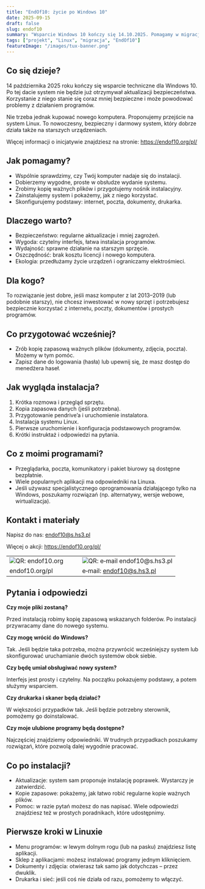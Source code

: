 ```yaml
---
title: "EndOf10: życie po Windows 10"
date: 2025-09-15
draft: false
slug: endof10
summary: "Wsparcie Windows 10 kończy się 14.10.2025. Pomagamy w migracji na bezpieczny, wygodny i darmowy Linux."
tags: ["projekt", "Linux", "migracja", "EndOf10"]
featureImage: "/images/tux-banner.png"
---
```


## Co się dzieje?

14 października 2025 roku kończy się wsparcie techniczne dla Windows 10. Po tej dacie system nie będzie już otrzymywał aktualizacji bezpieczeństwa. Korzystanie z niego stanie się coraz mniej bezpieczne i może powodować problemy z działaniem programów.

Nie trzeba jednak kupować nowego komputera. Proponujemy przejście na system Linux. To nowoczesny, bezpieczny i darmowy system, który dobrze działa także na starszych urządzeniach.

Więcej informacji o inicjatywie znajdziesz na stronie: https://endof10.org/pl/

## Jak pomagamy?

- Wspólnie sprawdzimy, czy Twój komputer nadaje się do instalacji.
- Dobierzemy wygodne, proste w obsłudze wydanie systemu.
- Zrobimy kopię ważnych plików i przygotujemy nośnik instalacyjny.
- Zainstalujemy system i pokażemy, jak z niego korzystać.
- Skonfigurujemy podstawy: internet, poczta, dokumenty, drukarka.

## Dlaczego warto?

- Bezpieczeństwo: regularne aktualizacje i mniej zagrożeń.
- Wygoda: czytelny interfejs, łatwa instalacja programów.
- Wydajność: sprawne działanie na starszym sprzęcie.
- Oszczędność: brak kosztu licencji i nowego komputera.
- Ekologia: przedłużamy życie urządzeń i ograniczamy elektrośmieci.

## Dla kogo?

To rozwiązanie jest dobre, jeśli masz komputer z lat 2013–2019 (lub podobnie starszy), nie chcesz inwestować w nowy sprzęt i potrzebujesz bezpiecznie korzystać z internetu, poczty, dokumentów i prostych programów.

## Co przygotować wcześniej?

- Zrób kopię zapasową ważnych plików (dokumenty, zdjęcia, poczta). Możemy w tym pomóc.
- Zapisz dane do logowania (hasła) lub upewnij się, że masz dostęp do menedżera haseł.

## Jak wygląda instalacja?

1. Krótka rozmowa i przegląd sprzętu.
2. Kopia zapasowa danych (jeśli potrzebna).
3. Przygotowanie pendrive’a i uruchomienie instalatora.
4. Instalacja systemu Linux.
5. Pierwsze uruchomienie i konfiguracja podstawowych programów.
6. Krótki instruktaż i odpowiedzi na pytania.

## Co z moimi programami?

- Przeglądarka, poczta, komunikatory i pakiet biurowy są dostępne bezpłatnie.
- Wiele popularnych aplikacji ma odpowiedniki na Linuxa.
- Jeśli używasz specjalistycznego oprogramowania działającego tylko na Windows, poszukamy rozwiązań (np. alternatywy, wersje webowe, wirtualizacja).

## Kontakt i materiały

Napisz do nas: [endof10@s.hs3.pl](mailto:endof10@s.hs3.pl)

Więcej o akcji: https://endof10.org/pl/

|  |  |  |
|---|---|---|
| ![QR: endof10.org](https://api.qrserver.com/v1/create-qr-code/?size=300x300&data=https%3A%2F%2Fendof10.org%2Fpl%2F) | &nbsp;&nbsp;&nbsp;&nbsp; | ![QR: e‑mail endof10@s.hs3.pl](https://api.qrserver.com/v1/create-qr-code/?size=300x300&data=mailto%3Aendof10%40s.hs3.pl) |
| endof10.org/pl |  | e‑mail: endof10@s.hs3.pl |

## Pytania i odpowiedzi

**Czy moje pliki zostaną?**

Przed instalacją robimy kopię zapasową wskazanych folderów. Po instalacji przywracamy dane do nowego systemu.

**Czy mogę wrócić do Windows?**

Tak. Jeśli będzie taka potrzeba, można przywrócić wcześniejszy system lub skonfigurować uruchamianie dwóch systemów obok siebie.

**Czy będę umiał obsługiwać nowy system?**

Interfejs jest prosty i czytelny. Na początku pokazujemy podstawy, a potem służymy wsparciem.

**Czy drukarka i skaner będą działać?**

W większości przypadków tak. Jeśli będzie potrzebny sterownik, pomożemy go doinstalować.

**Czy moje ulubione programy będą dostępne?**

Najczęściej znajdziemy odpowiedniki. W trudnych przypadkach poszukamy rozwiązań, które pozwolą dalej wygodnie pracować.

## Co po instalacji?

- Aktualizacje: system sam proponuje instalację poprawek. Wystarczy je zatwierdzić.
- Kopie zapasowe: pokażemy, jak łatwo robić regularne kopie ważnych plików.
- Pomoc: w razie pytań możesz do nas napisać. Wiele odpowiedzi znajdziesz też w prostych poradnikach, które udostępnimy.

## Pierwsze kroki w Linuxie

- Menu programów: w lewym dolnym rogu (lub na pasku) znajdziesz listę aplikacji.
- Sklep z aplikacjami: możesz instalować programy jednym kliknięciem.
- Dokumenty i zdjęcia: otwierasz tak samo jak dotychczas – przez dwuklik.
- Drukarka i sieć: jeśli coś nie działa od razu, pomożemy to włączyć.

